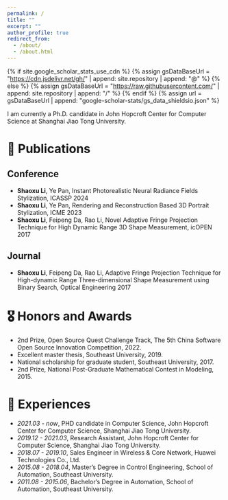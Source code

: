 ```yaml
---
permalink: /
title: ""
excerpt: ""
author_profile: true
redirect_from: 
  - /about/
  - /about.html
---
```


{% if site.google_scholar_stats_use_cdn %}
{% assign gsDataBaseUrl = "https://cdn.jsdelivr.net/gh/" | append: site.repository | append: "@" %}
{% else %}
{% assign gsDataBaseUrl = "https://raw.githubusercontent.com/" | append: site.repository | append: "/" %}
{% endif %}
{% assign url = gsDataBaseUrl | append: "google-scholar-stats/gs_data_shieldsio.json" %}

<span class='anchor' id='about-me'></span>

I am currently a Ph.D. candidate in John Hopcroft Center for Computer Science at Shanghai Jiao Tong University.



# 📝 Publications 
## Conference
- **Shaoxu Li**, Ye Pan, Instant Photorealistic Neural Radiance Fields Stylization, ICASSP 2024
- **Shaoxu Li**, Ye Pan, Rendering and Reconstruction Based 3D Portrait Stylization, ICME 2023
- **Shaoxu Li**, Feipeng Da, Rao Li, Novel Adaptive Fringe Projection Technique for High Dynamic Range 3D Shape Measurement, icOPEN 2017
  
## Journal
- **Shaoxu Li**, Feipeng Da, Rao Li, Adaptive Fringe Projection Technique for High-dynamic Range Three-dimensional Shape
Measurement using Binary Search, Optical Engineering 2017

# 🎖 Honors and Awards
- 2nd Prize, Open Source Quest Challenge Track, The 5th China Software Open Source Innovation Competition, 2022.
- Excellent master thesis, Southeast University, 2019.
- National scholarship for graduate student, Southeast University, 2017.
- 2nd Prize, National Post-Graduate Mathematical Contest in Modeling, 2015.
 

# 📖 Experiences
- *2021.03 - now*, PHD candidate in Computer Science, John Hopcroft Center for Computer Science, Shanghai Jiao Tong University.
- *2019.12 - 2021.03*, Research Assistant, John Hopcroft Center for Computer Science, Shanghai Jiao Tong University.
- *2018.07 - 2019.10*, Sales Engineer in Wireless & Core Network, Huawei Technologies Co., Ltd.
- *2015.08 - 2018.04*, Master’s Degree in Control Engineering, School of Automation, Southeast University.
- *2011.08 - 2015.06*, Bachelor’s Degree in Automation, School of Automation, Southeast University.


